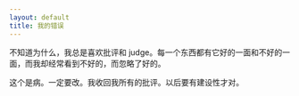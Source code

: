 ```yaml
---
layout: default
title: 我的错误
---
```


不知道为什么，我总是喜欢批评和 judge。每一个东西都有它好的一面和不好的一面，而我却经常看到不好的，而忽略了好的。

这个是病。一定要改。我收回我所有的批评。以后要有建设性才对。

